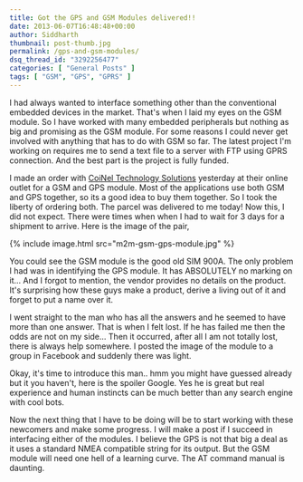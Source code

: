```yaml
---
title: Got the GPS and GSM Modules delivered!!
date: 2013-06-07T16:48:48+00:00
author: Siddharth
thumbnail: post-thumb.jpg
permalink: /gps-and-gsm-modules/
dsq_thread_id: "3292256477"
categories: [ "General Posts" ]
tags: [ "GSM", "GPS", "GPRS" ]
---
```


I had always wanted to interface something other than the conventional embedded devices in the market. That's when I laid my eyes on the GSM module. So I have worked with many embedded peripherals but nothing as big and promising as the GSM module. For some reasons I could never get involved with anything that has to do with GSM so far. The latest project I'm working on requires me to send a text file to a server with FTP using GPRS connection. And the best part is the project is fully funded.

I made an order with [CoiNel Technology Solutions](http://www.coineltech.com) yesterday at their online outlet for a GSM and GPS module. Most of the applications use both GSM and GPS together, so its a good idea to buy them together. So I took the liberty of ordering both. The parcel was delivered to me today! Now this, I did not expect. There were times when when I had to wait for 3 days for a shipment to arrive. Here is the image of the pair,

{% include image.html src="m2m-gsm-gps-module.jpg" %}

You could see the GSM module is the good old SIM 900A. The only problem I had was in identifying the GPS module. It has ABSOLUTELY no marking on it... And I forgot to mention, the vendor provides no details on the product. It's surprising how these guys make a product, derive a living out of it and forget to put a name over it.

I went straight to the man who has all the answers and he seemed to have more than one answer. That is when I felt lost. If he has failed me then the odds are not on my side... Then it occurred, after all I am not totally lost, there is always help somewhere. I posted the image of the module to a group in Facebook and suddenly there was light.

Okay, it's time to introduce this man.. hmm you might have guessed already but it you haven't, here is the spoiler Google. Yes he is great but real experience and human instincts can be much better than any search engine with cool bots.

Now the next thing that I have to be doing will be to start working with these newcomers and make some progress.  I will make a post if I succeed in interfacing either of the modules. I believe the GPS is not that big a deal as it uses a standard NMEA compatible string for its output. But the GSM module will need one hell of a learning curve. The AT command manual is daunting.
